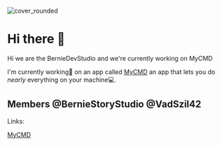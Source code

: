 ![cover_rounded](https://github.com/user-attachments/assets/59618f05-6e64-438d-8c90-10184f71fcd4)
# Hi there 👋


Hi we are the BernieDevStudio and we're currently working on MyCMD

I'm currently working🔨 on an app called [MyCMD](https://github.com/BernieDevStudio/MyCMD) an app that lets you do *nearly* everything on your machine💻.

Members
@BernieStoryStudio
@VadSzil42
-------
Links:

[MyCMD](https://github.com/BernieDevStudio/MyCMD)
<!--

**Here are some ideas to get you started:**

🙋‍♀️ A short introduction - what is your organization all about?
🌈 Contribution guidelines - how can the community get involved?
👩‍💻 Useful resources - where can the community find your docs? Is there anything else the community should know?
🍿 Fun facts - what does your team eat for breakfast?
🧙 Remember, you can do mighty things with the power of [Markdown](https://docs.github.com/github/writing-on-github/getting-started-with-writing-and-formatting-on-github/basic-writing-and-formatting-syntax)
-->
